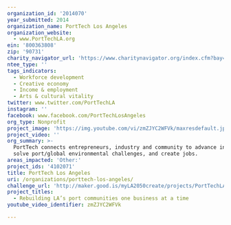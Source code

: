 ```yaml
---
organization_id: '2014070'
year_submitted: 2014
organization_name: PortTech Los Angeles
organization_website:
  - www.PortTechLA.org
ein: '800363808'
zip: '90731'
charity_navigator_url: 'https://www.charitynavigator.org/index.cfm?bay=search.profile&ein=800363808'
ntee_type: ''
tags_indicators:
  - Workforce development
  - Creative economy
  - Income & employment
  - Arts & cultural vitality
twitter: www.twitter.com/PortTechLA
instagram: ''
facebook: www.facebook.com/PortTechLosAngeles
org_type: Nonprofit
project_image: 'https://img.youtube.com/vi/zmZJYC2WFVk/maxresdefault.jpg'
project_video: ''
org_summary: >-
  PortTech connects entrepreneurs, industry and community to advance innovation,
  solve port/global environmental challenges, and create jobs.
areas_impacted: 'Other:'
project_ids: '4102071'
title: PortTech Los Angeles
uri: /organizations/porttech-los-angeles/
challenge_url: 'http://maker.good.is/myLA2050create/projects/PortTechLA.html'
project_titles:
  - Rebuilding LA’s port communities one business at a time
youtube_video_identifier: zmZJYC2WFVk

---
```

